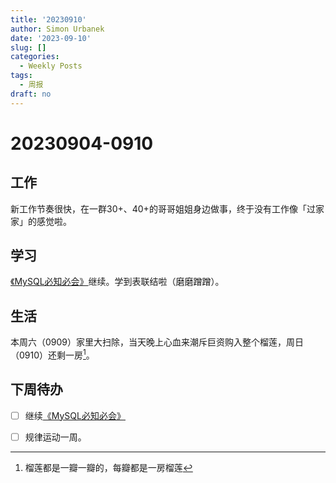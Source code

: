 ```yaml
---
title: '20230910'
author: Simon Urbanek
date: '2023-09-10'
slug: []
categories:
  - Weekly Posts
tags:
  - 周报
draft: no
---
```


# 20230904-0910

## 工作

新工作节奏很快，在一群30+、40+的哥哥姐姐身边做事，终于没有工作像「过家家」的感觉啦。

## 学习

[《MySQL必知必会》](https://forta.com/books/0672327120/)继续。学到表联结啦（磨磨蹭蹭）。

## 生活

本周六（0909）家里大扫除，当天晚上心血来潮斥巨资购入整个榴莲，周日（0910）还剩一房[^1]。


## 下周待办


- [ ] 继续[《MySQL必知必会》](https://forta.com/books/0672327120/)

- [ ] 规律运动一周。

[^1]: 榴莲都是一瓣一瓣的，每瓣都是一房榴莲
